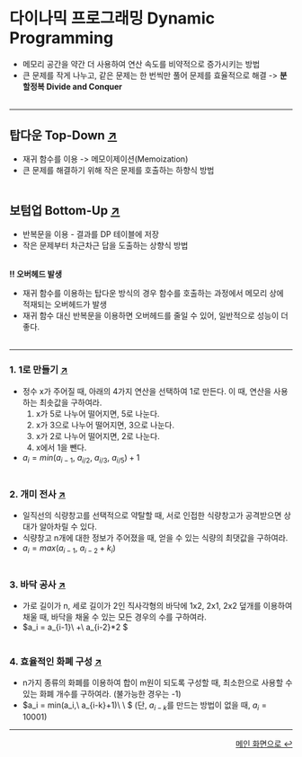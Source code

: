 # 다이나믹 프로그래밍 Dynamic Programming
- 메모리 공간을 약간 더 사용하여 연산 속도를 비약적으로 증가시키는 방법
- 큰 문제를 작게 나누고, 같은 문제는 한 번씩만 풀어 문제를 효율적으로 해결 -> **분할정복 Divide and Conquer**
<br></br>  

---
## 탑다운 Top-Down [↗](https://github.com/100g-dev/Coding_Test/blob/main/Dynamic_programming/top_down.py)
- 재귀 함수를 이용 -> 메모이제이션(Memoization)
- 큰 문제를 해결하기 위해 작은 문제를 호출하는 하향식 방법
<br></br>  

## 보텀업 Bottom-Up [↗](https://github.com/100g-dev/Coding_Test/blob/main/Dynamic_programming/bottom_up.py)
- 반복문을 이용 - 결과를 DP 테이블에 저장
- 작은 문제부터 차근차근 답을 도출하는 상향식 방법
<br></br>

**‼️ 오버헤드 발생**
- 재귀 함수를 이용하는 탑다운 방식의 경우 함수를 호출하는 과정에서 메모리 상에 적재되는 오버헤드가 발생
- 재귀 함수 대신 반복문을 이용하면 오버헤드를 줄일 수 있어, 일반적으로 성능이 더 좋다.
<br></br>
---
### 1. 1로 만들기 [↗](https://github.com/100g-dev/Coding_Test/blob/main/Dynamic_programming/make_one.py)
- 정수 x가 주어질 때, 아래의 4가지 연산을 선택하여 1로 만든다. 이 때, 연산을 사용하는 최솟값을 구하여라.
  1. x가 5로 나누어 떨어지면, 5로 나눈다.
  2. x가 3으로 나누어 떨어지면, 3으로 나눈다.
  3. x가 2로 나누어 떨어지면, 2로 나눈다.
  4. x에서 1을 뺀다.
- $a_i = min(a_{i-1},\ a_{i/2},\ a_{i/3},\ a_{i/5}) + 1$
<br></br>  

### 2. 개미 전사 [↗](https://github.com/100g-dev/Coding_Test/blob/main/Dynamic_programming/ant_fighter.py)
- 일직선의 식량창고를 선택적으로 약탈할 때, 서로 인접한 식량창고가 공격받으면 상대가 알아차릴 수 있다.
- 식량창고 n개에 대한 정보가 주어졌을 때, 얻을 수 있는 식량의 최댓값을 구하여라.
- $a_i = max(a_{i-1},\ a_{i-2}+k_i)$
<br></br>

### 3. 바닥 공사 [↗](https://github.com/100g-dev/Coding_Test/blob/main/Dynamic_programming/floor.py)
- 가로 길이가 n, 세로 길이가 2인 직사각형의 바닥에 1x2, 2x1, 2x2 덮개를 이용하여 채울 때, 바닥을 채울 수 있는 모든 경우의 수를 구하여라.
- $a_i = a_{i-1}\ +\ a_{i-2}*2 $
<br></br>

### 4. 효율적인 화폐 구성 [↗](https://github.com/100g-dev/Coding_Test/blob/main/Dynamic_programming/effect_money.py)
- n가지 종류의 화폐를 이용하여 합이 m원이 되도록 구성할 때, 최소한으로 사용할 수 있는 화폐 개수를 구하여라. (불가능한 경우는 -1)
- $a_i = min(a_i,\ a_{i-k}+1)\ \ $  (단, $a_{i-k}$를 만드는 방법이 없을 때, $a_i = 10001$)
---

<div align="right"><a href="https://github.com/100g-dev/Coding_Test">메인 화면으로 ↩</a></div>
